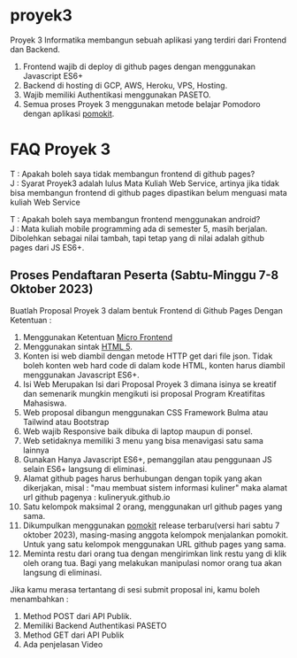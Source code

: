 # proyek3
Proyek 3 Informatika membangun sebuah aplikasi yang terdiri dari Frontend dan Backend.
1. Frontend wajib di deploy di github pages dengan menggunakan Javascript ES6+
2. Backend di hosting di GCP, AWS, Heroku, VPS, Hosting.
3. Wajib memiliki Authentikasi menggunakan PASETO.
4. Semua proses Proyek 3 menggunakan metode belajar Pomodoro dengan aplikasi [pomokit](https://pomokit.github.io/).

# FAQ Proyek 3
T : Apakah boleh saya tidak membangun frontend di github pages?  
J : Syarat Proyek3 adalah lulus Mata Kuliah Web Service, artinya jika tidak bisa membangun frontend di github pages dipastikan belum menguasi mata kuliah Web Service

T : Apakah boleh saya membangun frontend menggunakan android?  
J : Mata kuliah mobile programming ada di semester 5, masih berjalan. Dibolehkan sebagai nilai tambah, tapi tetap yang di nilai adalah github pages dari JS ES6+.

## Proses Pendaftaran Peserta (Sabtu-Minggu 7-8 Oktober 2023)

Buatlah Proposal Proyek 3 dalam bentuk Frontend di Github Pages Dengan Ketentuan :
1. Menggunakan Ketentuan [Micro Frontend](https://vanillajskit.github.io/)
2. Menggunakan sintak [HTML 5](https://www.tutorialspoint.com/html5/index.htm).
3. Konten isi web diambil dengan metode HTTP get dari file json. Tidak boleh konten web hard code di dalam kode HTML, konten harus diambil menggunakan Javascript ES6+.
4. Isi Web Merupakan Isi dari Proposal Proyek 3 dimana isinya se kreatif dan semenarik mungkin mengikuti isi proposal Program Kreatifitas Mahasiswa.
5. Web proposal dibangun menggunakan CSS Framework Bulma atau Tailwind atau Bootstrap
6. Web wajib Responsive baik dibuka di laptop maupun di ponsel.
7. Web setidaknya memiliki 3 menu yang bisa menavigasi satu sama lainnya
8. Gunakan Hanya Javascript ES6+, pemanggilan atau penggunaan JS selain ES6+ langsung di eliminasi. 
9. Alamat github pages harus berhubungan dengan topik yang akan dikerjakan, misal : "mau membuat sistem informasi kuliner" maka alamat url github pagenya : kulineryuk.github.io
10. Satu kelompok maksimal 2 orang, menggunakan url github pages yang sama.
11. Dikumpulkan menggunakan [pomokit](https://pomokit.github.io/) release terbaru(versi hari sabtu 7 oktober 2023), masing-masing anggota kelompok menjalankan pomokit. Untuk yang satu kelompok menggunakan URL github pages yang sama.
12. Meminta restu dari orang tua dengan mengirimkan link restu yang di klik oleh orang tua. Bagi yang melakukan manipulasi nomor orang tua akan langsung di eliminasi. 

Jika kamu merasa tertantang di sesi submit proposal ini, kamu boleh menambahkan :
1. Method POST dari API Publik.
2. Memiliki Backend Authentikasi PASETO
3. Method GET dari API Publik
4. Ada penjelasan Video
